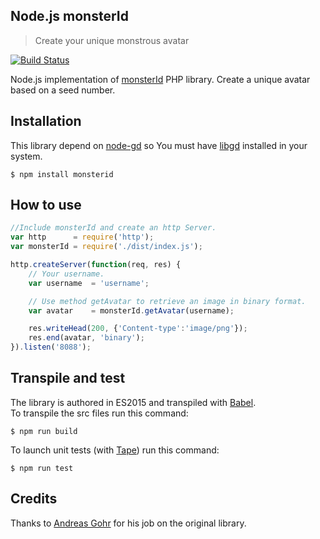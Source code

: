 ## Node.js monsterId
> Create your unique monstrous avatar


[![Build Status](https://travis-ci.org/gabrieledarrigo/monsterid.svg?branch=master)](https://travis-ci.org/gabrieledarrigo/monsterid)

Node.js implementation of [monsterId](http://www.splitbrain.org/projects/monsterid) PHP library.
Create a unique avatar based on a seed number.

## Installation
This library depend on [node-gd](https://github.com/y-a-v-a/node-gd) so You must have [libgd](http://libgd.github.io/) installed in your system.

    $ npm install monsterid

## How to use

```js
//Include monsterId and create an http Server.
var http      = require('http');
var monsterId = require('./dist/index.js');

http.createServer(function(req, res) {
	// Your username.
	var username  = 'username';

	// Use method getAvatar to retrieve an image in binary format.
	var avatar    = monsterId.getAvatar(username);

    res.writeHead(200, {'Content-type':'image/png'});
    res.end(avatar, 'binary');
}).listen('8088');
```

## Transpile and test

The library is authored in ES2015 and transpiled with [Babel](https://babeljs.io/).  
To transpile the src files run this command:

	$ npm run build

To launch unit tests (with [Tape](https://github.com/substack/tape)) run this command:

	$ npm run test


## Credits

Thanks to [Andreas Gohr](http://www.splitbrain.org/personal) for his job on the original library.
